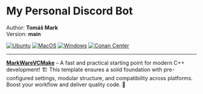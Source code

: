 # My Personal Discord Bot

Author: **Tomáš Mark**  
Version: **main**

[![Ubuntu](https://github.com/tomasmark79/MyPersonalDiscordBot/actions/workflows/ubuntu.yml/badge.svg)](https://github.com/tomasmark79/MyPersonalDiscordBot/actions/workflows/ubuntu.yml)
[![MacOS](https://github.com/tomasmark79/MyPersonalDiscordBot/actions/workflows/macos.yml/badge.svg)](https://github.com/tomasmark79/MyPersonalDiscordBot/actions/workflows/macos.yml)
[![Windows](https://github.com/tomasmark79/MyPersonalDiscordBot/actions/workflows/windows.yml/badge.svg)](https://github.com/tomasmark79/MyPersonalDiscordBot/actions/workflows/windows.yml)
[![Conan Center](https://img.shields.io/conan/v/dpp)](https://conan.io/center/recipes/dpp)

---

**[MarkWareVCMake](https://github.com/tomasmark79/MarkWareVCMake)** – A fast and practical starting point for modern C++ development! 🏗️ This template ensures a solid foundation with pre-configured settings, modular structure, and compatibility across platforms. Boost your workflow and deliver quality code. 🌈
